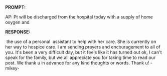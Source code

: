 **PROMPT:**

AP:  Pt will be discharged from the hospital today with a supply of home oxygen and 

**RESPONSE:**

  the use of a personal  assistant to help with her care. She is currently on her way to hospice care. I am sending prayers and encouragement to all of you. It's been a very difficult day, but it feels like it has turned out ok, I can't speak for the family, but we all appreciate you for taking time to read our post. We thank u in advance for any kind thoughts or words. Thank u! -mikey-